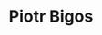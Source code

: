 ---
author_slug: piobig2871
title: Piotr Bigos
layout: community
lastname: Bigos
firstname: Piotr
role: Software Engineer
company: dNation
linkedin: https://www.linkedin.com/in/piotr-bigos-5a690b148/
companylink: https://dnation.cloud/
github: https://github.com/piobig2871
mail: piotrbigos@protonmail.com
avatar: piobig2871.jpeg
bio: Piotr is a Software Developer working on a Cloud/Container platform health monitoring.
  He has a background in tests, development and performance tuning. 
  Always focused on the speed, precision of meassurements and details about crafting modern software from a boarder perspective. 
---